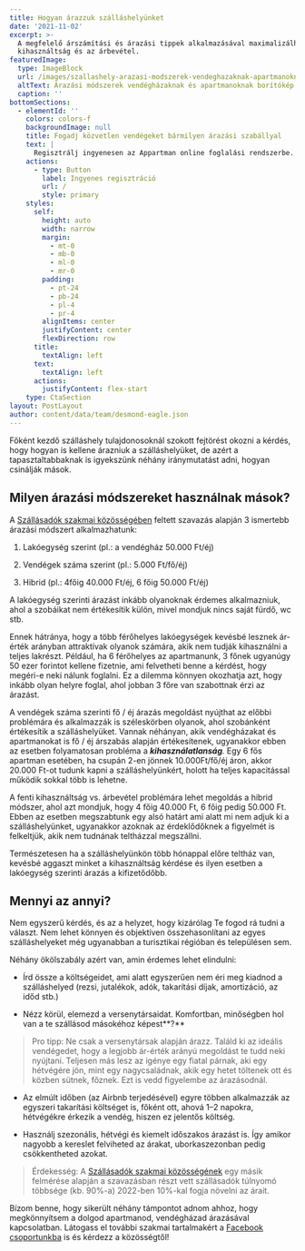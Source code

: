 ```yaml
---
title: Hogyan árazzuk szálláshelyünket
date: '2021-11-02'
excerpt: >-
  A megfelelő árszámítási és árazási tippek alkalmazásával maximalizálható a
  kihasználtság és az árbevétel.
featuredImage:
  type: ImageBlock
  url: /images/szallashely-arazasi-modszerek-vendeghazaknak-apartmanoknak-hero.png
  altText: Árazási módszerek vendégházaknak és apartmanoknak borítókép
  caption: ''
bottomSections:
  - elementId: ''
    colors: colors-f
    backgroundImage: null
    title: Fogadj közvetlen vendégeket bármilyen árazási szabállyal
    text: |
      Regisztrálj ingyenesen az Appartman online foglalási rendszerbe.
    actions:
      - type: Button
        label: Ingyenes regisztráció
        url: /
        style: primary
    styles:
      self:
        height: auto
        width: narrow
        margin:
          - mt-0
          - mb-0
          - ml-0
          - mr-0
        padding:
          - pt-24
          - pb-24
          - pl-4
          - pr-4
        alignItems: center
        justifyContent: center
        flexDirection: row
      title:
        textAlign: left
      text:
        textAlign: left
      actions:
        justifyContent: flex-start
    type: CtaSection
layout: PostLayout
author: content/data/team/desmond-eagle.json
---
```

Főként kezdő szálláshely tulajdonosoknál szokott fejtörést okozni a kérdés, hogy hogyan is kellene árazniuk a szálláshelyüket, de azért a tapasztaltabbaknak is igyekszünk néhány iránymutatást adni, hogyan csinálják mások.

## Milyen árazási módszereket használnak mások?

A [Szállásadók szakmai közösségében](https://www.facebook.com/groups/szallasadok) feltett szavazás alapján 3 ismertebb árazási módszert alkalmazhatunk:

1.  Lakóegység szerint (pl.: a vendégház 50.000 Ft/éj)

2.  Vendégek száma szerint (pl.: 5.000 Ft/fő/éj)

3.  Hibrid (pl.: 4főig 40.000 Ft/éj, 6 főig 50.000 Ft/éj)

A lakóegység szerinti árazást inkább olyanoknak érdemes alkalmazniuk, ahol a szobáikat nem értékesítik külön, mivel mondjuk nincs saját fürdő, wc stb.

Ennek hátránya, hogy a több férőhelyes lakóegységek kevésbé lesznek ár-érték arányban attraktívak olyanok számára, akik nem tudják kihasználni a teljes lakrészt. Például, ha 6 férőhelyes az apartmanunk, 3 főnek ugyanúgy 50 ezer forintot kellene fizetnie, ami felvetheti benne a kérdést, hogy megéri-e neki nálunk foglalni. Ez a dilemma könnyen okozhatja azt, hogy inkább olyan helyre foglal, ahol jobban 3 főre van szabottnak érzi az árazást.

A vendégek száma szerinti fő / éj árazás megoldást nyújthat az előbbi problémára és alkalmazzák is széleskörben olyanok, ahol szobánként értékesítik a szálláshelyüket. Vannak néhányan, akik vendégházakat és apartmanokat is fő / éj árszabás alapján értékesítenek, ugyanakkor ebben az esetben folyamatosan probléma a ***kihasználatlanság**.* Egy 6 fős apartman esetében, ha csupán 2-en jönnek 10.000Ft/fő/éj áron, akkor 20.000 Ft-ot tudunk kapni a szálláshelyünkért, holott ha teljes kapacitással működik sokkal több is lehetne.

A fenti kihasználtság vs. árbevétel problémára lehet megoldás a hibrid módszer, ahol azt mondjuk, hogy 4 főig 40.000 Ft, 6 főig pedig 50.000 Ft. Ebben az esetben megszabtunk egy alsó határt ami alatt mi nem adjuk ki a szálláshelyünket, ugyanakkor azoknak az érdeklődőknek a figyelmét is felkeltjük, akik nem tudnának teltházzal megszállni.

Természetesen ha a szálláshelyünkön több hónappal előre teltház van, kevésbé aggaszt minket a kihasználtság kérdése és ilyen esetben a lakóegység szerinti árazás a kifizetődőbb.

## Mennyi az annyi?

Nem egyszerű kérdés, és az a helyzet, hogy kizárólag Te fogod rá tudni a választ. Nem lehet könnyen és objektíven összehasonlítani az egyes szálláshelyeket még ugyanabban a turisztikai régióban és településen sem.

Néhány ökölszabály azért van, amin érdemes lehet elindulni:

*   Írd össze a költségeidet, ami alatt egyszerűen nem éri meg kiadnod a szálláshelyed (rezsi, jutalékok, adók, takarítási díjak, amortizáció, az időd stb.)

*   Nézz körül, elemezd a versenytársaidat. Komfortban, minőségben hol van a te szállásod másokéhoz képest\*\*?\*\*

> Pro tipp: Ne csak a versenytársak alapján árazz. Találd ki az ideális vendégedet, hogy a legjobb ár-érték arányú megoldást te tudd neki nyújtani. Teljesen más lesz az igénye egy fiatal párnak, aki egy hétvégére jön, mint egy nagycsaládnak, akik egy hetet töltenek ott és közben sütnek, főznek. Ezt is vedd figyelembe az árazásodnál.

*   Az elmúlt időben (az Airbnb terjedésével) egyre többen alkalmazzák az egyszeri takarítási költséget is, főként ott, ahová 1–2 napokra, hétvégékre érkezik a vendég, hiszen ez jelentős költség.

*   Használj szezonális, hétvégi és kiemelt időszakos árazást is. Így amikor nagyobb a kereslet felviheted az árakat, uborkaszezonban pedig csökkentheted azokat.

> Érdekesség: A [Szállásadók szakmai közösségének](https://www.facebook.com/groups/szallasadok) egy másik felmérése alapján a szavazásban részt vett szállásadók túlnyomó többsége (kb. 90%-a) 2022-ben 10%-kal fogja növelni az árait.

Bízom benne, hogy sikerült néhány támpontot adnom ahhoz, hogy megkönnyítsem a dolgod apartmanod, vendégházad árazásával kapcsolatban. Látogass el további szakmai tartalmakért a [Facebook csoportunkba](https://www.facebook.com/groups/szallasadok) is és kérdezz a közösségtől!
